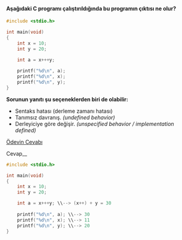 #### Aşağıdaki C programı çalıştırıldığında bu programın çıktısı ne olur?

```c
#include <stdio.h>

int main(void)
{
	int x = 10;
	int y = 20;

	int a = x+++y;
	
	printf("%d\n", a);
	printf("%d\n", x);
	printf("%d\n", y);
}
```

__Sorunun yanıtı şu seçeneklerden biri de olabilir:__</br>
+ Sentaks hatası (derleme zamanı hatası)
+ Tanımsız davranış. _(undefined behavior)_
+ Derleyiciye göre değişir. _(unspecified behavior / implementation defined)_

[Ödevin Cevabı](https://www.youtube.com/watch?v=Xg3Gx5Uj7Mc)


Cevap__

```c
#include <stdio.h>

int main(void)
{
	int x = 10;
	int y = 20;

	int a = x+++y; \\--> (x++) + y = 30 
	
	printf("%d\n", a); \\--> 30
	printf("%d\n", x); \\--> 11
	printf("%d\n", y); \\--> 20
}
```